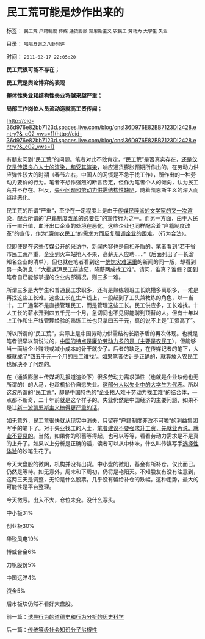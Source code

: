 # 民工荒可能是炒作出来的

标签： `民工荒` `户籍制度` `传媒` `通货膨胀` `凯恩斯主义` `农民工` `劳动力` `大学生` `失业` 

目录： `唱唱反调之八卦时评`

时间： `2011-02-17 22:05:20`

**民工荒很可能不存在；**

**民工荒是舆论博弈的表现**

**整体性失业和结构性失业将越来越严重；**

**局部工作岗位人员流动造就高工资传闻**；

[http://cid-36d976e82bb7123d.spaces.live.com/blog/cns!36D976E82BB7123D!2428.entry?&_c02_vws=1](http://cid-36d976e82bb7123d.spaces.live.com/blog/cns!36D976E82BB7123D!2428.entry?&_c02_vws=1)

有朋友问到“民工荒”的问题。笔者对此不敢肯定，“民工荒”是否真实存在，[还是仅仅是传媒良心人士的渲染，和受其渲染](../../../2010/11/22/加息恐怕难免；责任不在现政策.md)，响应通货膨胀预期所作出的，在劳动力供应弹性较大的时期（春节左右，中国人的习惯是不急于找工作），所作出的一种劳动力要价的行为。笔者不想作强烈的断言否定，但作为笔者个人的倾向，认为民工荒并不存在。相反，[失业问题和劳动力供需结构性缺陷](../../../2011/1/29/社会主义的失业危机.md)，随着凯恩斯主义的深入而继续恶化。

民工荒的所谓“严重”，至少在一定程度上是由于[传媒民粹派的文学家的又一次渲染](../../../2010/7/7/不要象希特勒先生一样用心良苦.md)，配合所谓的“[户籍制度改革的必要性](../../../2009/6/5/社科院的户籍制度改革只不过是“均贫富”的倒退.md)”的宣传行为之一。而另一方面，由于人民币一直升值，血汗出口企业的处境在恶化，这些企业也同样配合着“户籍制度改革”的宣传，[作为“廉价农民工”的需求方而反复强调企业的困难](../../../2009/5/4/低估人民币汇率让农民工增加就业了吗？.md)。（行为合法）。

但即使是在这些传媒公开的采访中，新闻内容也是自相矛盾的。笔者看到“若干省市民工荒严重，企业到火车站抢人不果，高薪无人应聘……”（后面列出了一长溜知名企业的清单），但也就在笔者看到这一[恍惚灾难深重](../../../2010/12/16/“灾难深重”意味着社会腐朽.md)的新闻的同一版，却看到另一条消息：“大批返沪民工前途茫，降薪两成找工难”。请问，谁真？谁假？回到笔者自已能够掌握的企业内部情况，则三多一难。

所谓三多是大学生和普通民工求职多，还有是熟练领班工长跳槽多离职多，一难是再找这些工长难。这些工长在生产线上，一般起到了工头兼教练的角色，以一当十。工厂通常不是直接管理民工，而是管理这些工长。民工供应多，工长难找。十人工长的薪水开到四五千元一个月，急切间也不见得能聘到顶替的人。但有十年以上工作和生产线管理经验的熟练工长也只拿四五千元，真的说不上是“工资高了”。

所以所谓的“民工荒”，实际上是中国劳动力供需结构长期矛盾的再次体现。也就是笔者很早以前说过的，[中国的特点是廉价劳动力多的是（主要是农民工](../../../2009/10/19/廉价劳动力岗位的本地供应有社会保障的性质.md)），但能够当一面给企业赚钱或减小成本的骨干就少了。后者的缺乏，在传媒记者的笔下，大概就成了“四五千元一个月的民工难找”。如果笔者估计是正确的，就算放入农民工也解决不了问题的。

在（通货膨胀＋传媒胡乱报道渲染下）很多劳动力需求弹性（也就是企业缺他也无所谓的）的人马，也趁机抬价自愿失业。[这部分人以失业中的大学生为代表](../../../2009/7/21/科斯定理解读中国经济现象.md)。所以这波所谓的“民工荒”，却是中国特色的“企业找人难＋劳动力找工难”的结合体，一点都不新奇，二十年前就是这个样子的。失业仍然是中国经济的主要问题，如果不是让[新一波凯恩斯主义搞得更严重的话](../../../2009/6/2/埋葬凯恩斯主义：盲人摸象的菲利普斯曲线.md)。

如无意外，民工荒很快就从现实中消失，只留在“户籍制度非改不可啦”的利益集团写手的笔下了。对于失业找工的人士，[笔者建议不要强求升工资，先就业再说。就业不容易的](../../../2011/1/29/社会主义的失业危机.md)。当然，如果你的积蓄等得起，也可以等等，看看劳动力需求是不是真的上升了。如果以上分析是正确的话，读者可以从中体味，什么叫传媒写手[选择性体验](../../../2009/4/4/期望，预期和选择性体验；有调查也没有发言权.md)的妙笔生花了。

今天大盘股的微阴，机构并没有出货。中小盘的微阳，基金有所补仓。仅此而已。仍然是等待。如无意外，周末和下周初，仍将是艳阳天。不知股友有没有注意到，这两三天是调整，无论是什么股票，几乎没有留给补仓的跌幅。这种走势，最大的可能性是平台整理。

今天微亏。出入不大，仓位未变。没什么写头。

中小板31%

创业板30%

华锐风电19%

博威合金6%

力帆股份5%

中国远洋4%

资金5%

后市板块仍然不看好大盘股。



前一篇：[诱导行为的道德史和行为分析的历史科学](../../../2011/2/16/诱导行为的道德史和行为分析的历史科学.md)

后一篇：[传统等级社会知识分子劣根性](../../../2011/2/17/传统等级社会知识分子劣根性.md)